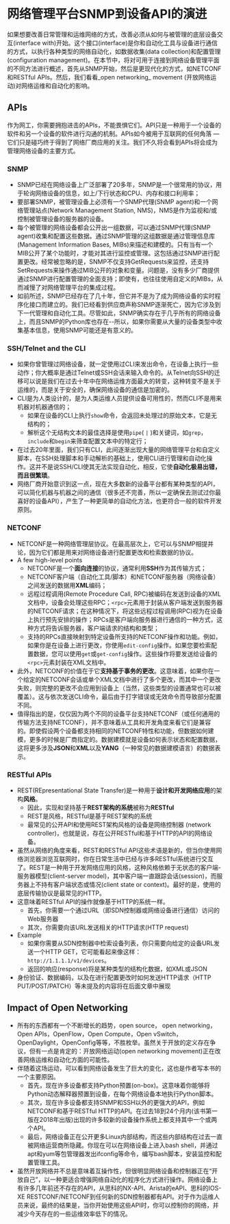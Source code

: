 # 网络管理平台SNMP到设备API的演进

如果想要改善日常管理和运维网络的方式，改善必须从如何与被管理的底层设备交互\(interface with\)开始。这个接口\(interface\)是你和自动化工具与设备进行通信的方式，以执行各种类型的网络自动化，如数据收集\(data collection\)和配置管理\(configuration management\)。在本节中，将对可用于连接到网络设备管理平面的不同方法进行概述，首先从SNMP开始，然后是更现代化的方式，如NETCONF和RESTful APIs。然后，我们看看_open networking_ movement \(开放网络运动\)对网络运维和自动化的影响。

## APIs

作为网工，你需要拥抱进击的APIs，不能畏惧它们。API只是一种用于一个设备的软件和另一个设备的软件进行沟通的机制。APIs如今被用于互联网的任何角落 — 它们只是碰巧终于得到了网络厂商应用的关注。我们不久将会看到APIs将会成为管理网络设备的主要方式。

### SNMP

* SNMP已经在网络设备上广泛部署了20多年，SNMP是一个很常用的协议，用于轮询网络设备的信息，如上/下行状态和CPU、内存和接口利用率；
* 要部署SNMP，被管理设备上必须有一个SNMP代理\(SNMP agent\)和一个网络管理站点\(Network Management Station, NMS\)，NMS是作为监视和/或控制被管理设备的服务器的设备。
* 每个被管理的网络设备都会公开出一组数据，可以通过SNMP代理\(SNMP agent\)收集和配置这些数据。通过SNMP管理的这组数据是通过管理信息库\(Management Information Bases, MIBs\)来描述和建模的。只有当有一个MIB公开了某个功能时，才能对其进行监控或管理。这包括通过SNMP进行配置更改。经常被忽略的是，SNMP不仅支持GetRequests来监控，还支持SetRequests来操作通过MIB公开的对象和变量。问题是，没有多少厂商提供通过SNMP进行配置管理的全面支持；即使有，也往往使用自定义的MIBs，从而减慢了对网络管理平台的集成过程。
* 如前所述，SNMP已经存在了几十年，但它并不是为了成为网络设备的实时程序化接口而建立的。我们已经看到供应商声称SNMP逐渐死亡，因为它涉及到下一代管理和自动化工具。尽管如此，SNMP确实存在于几乎所有的网络设备上，而且SNMP的Python库也存在--所以，如果你需要从大量的设备类型中收集基本信息，使用SNMP可能还是有意义的。

### SSH/Telnet and the CLI

* 如果你曾管理过网络设备，就一定使用过CLI来发出命令，在设备上执行一些动作；你大概率是通过Telnet或SSH会话来输入命令的。从Telnet向SSH的迁移可以说是我们在过去十年中在网络运维方面最大的转变，这种转变不是关于运维的，而是关于安全的，确保网络设备的通信是加密的。
* CLI是为人类设计的，是为人类运维人员提供设备可用性的，然而CLI不是用来机器对机器通信的；
  * 如果在设备的CLI上执行`show`命令，会返回未处理过的原始文本，它是无结构的；
  * 解析这个无结构文本的最佳选择是使用`pipe`\( `|` \)和关键词，如`grep`，`include`和`begin`来筛查配置文本中的特定行；
* 在过去20年里面，我们只有CLI，此间逐渐出现大量的网络管理平台和自定义脚本，在SSH处理脚本和手动解析的基础上，使用CLI进行管理和自动化操作。这并不是说SSH/CLI使其无法实现自动化，相反，它使**自动化极易出错，而且很繁琐**。
* 网络厂商开始意识到这一点，现在大多数新的设备平台都有某种类型的API，可以简化机器与机器之间的通信（很多还不完善，所以一定确保去测试过你最喜好的设备API），产生了一种更简单的自动化方法，也更符合一般的软件开发原则。

### NETCONF

* NETCONF是一种网络管理层协议。在最高层次上，它可以与SNMP相提并论，因为它们都是用来对网络设备进行配置更改和检索数据的协议。
* A few high-level points
  * NETCONF是一个**面向连接**的协议，通常利用**SSH**作为其传输方式；
  * NETCONF客户端（自动化工具/脚本）和NETCONF服务器（网络设备）之间发送的数据用**XML**编码；
  * 远程过程调用\(Remote Procedure Call, RPC\)被编码在发送到设备的XML文档中，设备会处理这些RPC；`<rpc>`元素用于封装从客户端发送到服务器的NETCONF请求；在这种情况下，将这些远程过程调用\(RPC\)视为在设备上执行预先安排的操作；RPCs是客户端向服务器进行通信的一种方式，这种方式将告诉服务器，客户端请求的结构和类型；
  * 支持的RPCs直接映射到特定设备所支持的NETCONF操作和功能。例如，如果你是在设备上进行更改，你使用`edit-config`操作。如果您要检索配置数据，您可以使用`get`或`get-config`操作。这些操作将要发送给设备的`<rpc>`元素封装在XML文档中。
* 此外，NETCONF的价值在于它**支持基于事务的更改**。这意味着，如果你在一个给定的NETCONF会话或单个XML文档中进行了多个更改，而其中一个更改失败，则完整的更改不会应用到设备上（当然，这些类型的设置通常也可以被覆盖）。这与依次发送CLI命令，最后由于打字错误或无效命令而导致部分配置不同。
* 值得指出的是，仅仅因为两个不同的设备平台支持NETCONF（或任何通用的传输方法支持NETCONF），并不意味着从工具和开发角度来看它们是兼容的。即使假设两个设备都支持相同的NETCONF特性和功能，但数据如何建模，更多的时候是厂商指定的。数据建模就是设备如何表示状态和配置数据，这将更多涉及**JSON**和**XML**以及**YANG**（一种常见的数据建模语言）的数据表示。

### RESTful APIs

* REST\(REpresentational State Transfer\)是一种用于**设计和开发网络应用**的架构**风格**。
  * 因此，实现和坚持基于**REST架构的系统**被称为**RESTful**
  * REST是风格，RESTful是基于REST架构的系统
  * 最常见的公开API和使用REST架构风格的设备是网络控制器 \(network controller\)，也就是说，存在公开RESTful和基于HTTP的API的网络设备。
* 虽然从网络的角度来看，REST和RESTful API这些术语是新的，但当你使用网络浏览器浏览互联网时，你在日常生活中已经与许多RESTful系统进行交互了。REST是一种用于开发网络应用的风格，这种风格依赖于无状态的客户端-服务器模型\(client-server model\)，其中客户端一直跟踪会话\(session\)，而服务器上不持有客户端状态或情况\(client state or context\)。最好的是，使用的底层传输协议是最常见的HTTP。
* 这意味着RESTful API的操作就像基于HTTP的系统一样。
  * 首先，你需要一个通过URL（即SDN控制器或网络设备进行通信）访问的Web服务器
  * 其次，你需要向该URL发送相关的HTTP请求\(HTTP request\)
* Example
  * 如果你需要从SDN控制器中检索设备列表，你只需要向给定的设备URL发送一个HTTP GET，它可能看起来像这样：`http://1.1.1.1/v1/devices`。
  * 返回的响应\(response\)将是某种类型的结构化数据，如XML或JSON
* 身份验证、数据编码，以及在进行配置更改时如何发送HTTP请求（HTTP PUT/POST/PATCH）等未提及的内容将在后面文章中展现

## Impact of Open Networking

* 所有的东西都有一个不断增长的趋势，open source， open networking，Open APIs，OpenFlow，Open Compute，Open vSwitch，OpenDaylight，OpenConfig等等，不胜枚举。虽然关于开放的定义存在争议，但有一点是肯定的：开放网络运动\(open networking movement\)正在改善网络运维和自动化方面的可能性。
* 伴随着这场运动，可以看到网络设备发生了巨大的变化，这也是作者写本书的一个主要原因。
  * 首先，现在许多设备都支持Python预置\(on-box\)。这意味着你能够将Python动态解释器预置到设备，在每个网络设备本地执行Python脚本。
  * 其次，现在许多设备都支持SNMP和SSH以外的更强大的API，例如NETCONF和基于RESTful HTTP的API。在过去18到24个月内\(该书第一版在2018年出版\)出现的许多较新的设备操作系统上都支持其中一个或两个API。
  * 最后，网络设备正在公开更多Linux内部结构，而这些内部结构在过去一直被网络运营商所隐藏。你现在可以在网络设备上进入bash shell，并通过apt和yum等包管理器发出ifconfig等命令，编写bash脚本，安装监控和配置管理工具。
* 虽然开放网络并不总是意味着互操作性，但很明显网络设备和控制器正在“开放自己”，以一种更适合增强网络自动化的程序化方式进行操作。网络设备上有许多几年前还不存在的API，从思科的NX-API、Arista的eAPI、思科的IOS-XE RESTCONF/NETCONF到任何新的SDN控制器都有API。对于作为运维人员来说，最终的结果是，当你开始使用这些API时，你可以控制你的网络，并减少今天存在的一些运维效率低下的情况。

